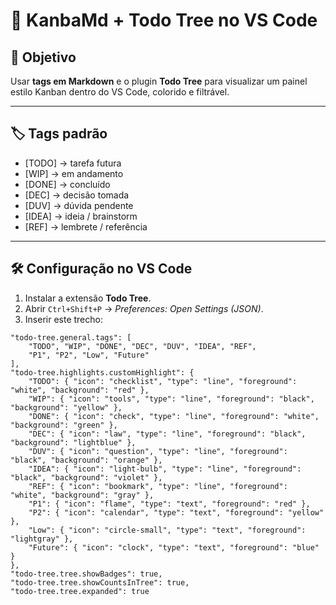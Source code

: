 # 🌳 KanbaMd + Todo Tree no VS Code

## 🎯 Objetivo
Usar **tags em Markdown** e o plugin **Todo Tree** para visualizar um painel estilo Kanban dentro do VS Code, colorido e filtrável.

---

## 🏷️ Tags padrão
- [TODO] → tarefa futura
- [WIP] → em andamento
- [DONE] → concluído
- [DEC] → decisão tomada
- [DUV] → dúvida pendente
- [IDEA] → ideia / brainstorm
- [REF] → lembrete / referência

---

## 🛠️ Configuração no VS Code

1. Instalar a extensão **Todo Tree**.  
2. Abrir `Ctrl+Shift+P` → *Preferences: Open Settings (JSON)*.  
3. Inserir este trecho:

```jsonc
"todo-tree.general.tags": [
    "TODO", "WIP", "DONE", "DEC", "DUV", "IDEA", "REF",
    "P1", "P2", "Low", "Future"
],
"todo-tree.highlights.customHighlight": {
    "TODO": { "icon": "checklist", "type": "line", "foreground": "white", "background": "red" },
    "WIP": { "icon": "tools", "type": "line", "foreground": "black", "background": "yellow" },
    "DONE": { "icon": "check", "type": "line", "foreground": "white", "background": "green" },
    "DEC": { "icon": "law", "type": "line", "foreground": "black", "background": "lightblue" },
    "DUV": { "icon": "question", "type": "line", "foreground": "black", "background": "orange" },
    "IDEA": { "icon": "light-bulb", "type": "line", "foreground": "black", "background": "violet" },
    "REF": { "icon": "bookmark", "type": "line", "foreground": "white", "background": "gray" },
    "P1": { "icon": "flame", "type": "text", "foreground": "red" },
    "P2": { "icon": "calendar", "type": "text", "foreground": "yellow" },
    "Low": { "icon": "circle-small", "type": "text", "foreground": "lightgray" },
    "Future": { "icon": "clock", "type": "text", "foreground": "blue" }
},
"todo-tree.tree.showBadges": true,
"todo-tree.tree.showCountsInTree": true,
"todo-tree.tree.expanded": true
